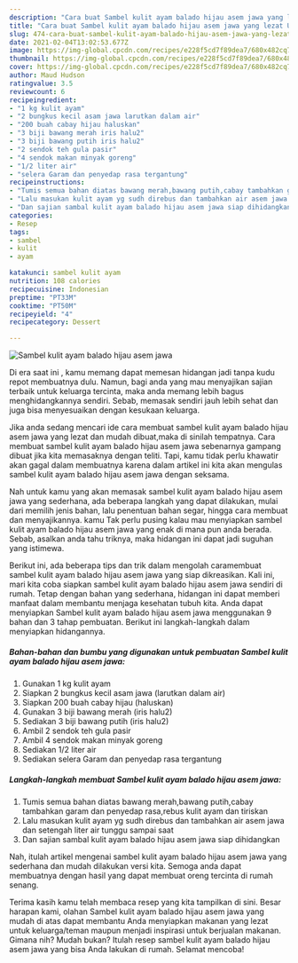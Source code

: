 ```yaml
---
description: "Cara buat Sambel kulit ayam balado hijau asem jawa yang lezat Untuk Jualan"
title: "Cara buat Sambel kulit ayam balado hijau asem jawa yang lezat Untuk Jualan"
slug: 474-cara-buat-sambel-kulit-ayam-balado-hijau-asem-jawa-yang-lezat-untuk-jualan
date: 2021-02-04T13:02:53.677Z
image: https://img-global.cpcdn.com/recipes/e228f5cd7f89dea7/680x482cq70/sambel-kulit-ayam-balado-hijau-asem-jawa-foto-resep-utama.jpg
thumbnail: https://img-global.cpcdn.com/recipes/e228f5cd7f89dea7/680x482cq70/sambel-kulit-ayam-balado-hijau-asem-jawa-foto-resep-utama.jpg
cover: https://img-global.cpcdn.com/recipes/e228f5cd7f89dea7/680x482cq70/sambel-kulit-ayam-balado-hijau-asem-jawa-foto-resep-utama.jpg
author: Maud Hudson
ratingvalue: 3.5
reviewcount: 6
recipeingredient:
- "1 kg kulit ayam"
- "2 bungkus kecil asam jawa larutkan dalam air"
- "200 buah cabay hijau haluskan"
- "3 biji bawang merah iris halu2"
- "3 biji bawang putih iris halu2"
- "2 sendok teh gula pasir"
- "4 sendok makan minyak goreng"
- "1/2 liter air"
- "selera Garam dan penyedap rasa tergantung"
recipeinstructions:
- "Tumis semua bahan diatas bawang merah,bawang putih,cabay tambahkan garam dan penyedap rasa,rebus kulit ayam dan tiriskan"
- "Lalu masukan kulit ayam yg sudh direbus dan tambahkan air asem jawa dan setengah liter air tunggu sampai saat"
- "Dan sajian sambal kulit ayam balado hijau asem jawa siap dihidangkan"
categories:
- Resep
tags:
- sambel
- kulit
- ayam

katakunci: sambel kulit ayam 
nutrition: 108 calories
recipecuisine: Indonesian
preptime: "PT33M"
cooktime: "PT50M"
recipeyield: "4"
recipecategory: Dessert

---
```



![Sambel kulit ayam balado hijau asem jawa](https://img-global.cpcdn.com/recipes/e228f5cd7f89dea7/680x482cq70/sambel-kulit-ayam-balado-hijau-asem-jawa-foto-resep-utama.jpg)

Di era  saat ini , kamu memang dapat memesan hidangan jadi tanpa kudu repot membuatnya dulu. Namun, bagi anda yang mau menyajikan sajian terbaik untuk keluarga tercinta, maka anda memang lebih bagus menghidangkannya sendiri. Sebab, memasak sendiri jauh lebih sehat dan juga bisa menyesuaikan dengan kesukaan keluarga.

Jika anda sedang mencari ide cara membuat sambel kulit ayam balado hijau asem jawa yang lezat dan mudah dibuat,maka di sinilah tempatnya. Cara membuat sambel kulit ayam balado hijau asem jawa  sebenarnya gampang dibuat jika kita memasaknya dengan teliti. Tapi, kamu tidak perlu khawatir akan gagal dalam membuatnya 
karena dalam artikel ini kita akan mengulas sambel kulit ayam balado hijau asem jawa dengan seksama.  



Nah untuk kamu yang akan memasak sambel kulit ayam balado hijau asem jawa yang sederhana, ada beberapa langkah yang dapat dilakukan, mulai dari memilih jenis bahan, lalu penentuan bahan segar, hingga cara membuat dan menyajikannya. kamu Tak perlu pusing kalau mau menyiapkan sambel kulit ayam balado hijau asem jawa yang enak di mana pun anda berada. Sebab, asalkan anda  tahu triknya, maka hidangan ini dapat jadi suguhan yang istimewa.

Berikut ini, ada beberapa tips dan trik dalam mengolah caramembuat sambel kulit ayam balado hijau asem jawa yang siap dikreasikan. Kali ini, mari kita coba siapkan sambel kulit ayam balado hijau asem jawa sendiri di rumah. Tetap dengan bahan yang sederhana, hidangan ini dapat memberi manfaat dalam membantu menjaga kesehatan tubuh kita. Anda dapat menyiapkan Sambel kulit ayam balado hijau asem jawa menggunakan 9 bahan dan 3 tahap pembuatan. Berikut ini langkah-langkah dalam menyiapkan hidangannya.

<!--inarticleads1-->

##### Bahan-bahan dan bumbu yang digunakan untuk pembuatan Sambel kulit ayam balado hijau asem jawa:

1. Gunakan 1 kg kulit ayam
1. Siapkan 2 bungkus kecil asam jawa (larutkan dalam air)
1. Siapkan 200 buah cabay hijau (haluskan)
1. Gunakan 3 biji bawang merah (iris halu2)
1. Sediakan 3 biji bawang putih (iris halu2)
1. Ambil 2 sendok teh gula pasir
1. Ambil 4 sendok makan minyak goreng
1. Sediakan 1/2 liter air
1. Sediakan selera Garam dan penyedap rasa tergantung




<!--inarticleads2-->

##### Langkah-langkah membuat Sambel kulit ayam balado hijau asem jawa:

1. Tumis semua bahan diatas bawang merah,bawang putih,cabay tambahkan garam dan penyedap rasa,rebus kulit ayam dan tiriskan
1. Lalu masukan kulit ayam yg sudh direbus dan tambahkan air asem jawa dan setengah liter air tunggu sampai saat
1. Dan sajian sambal kulit ayam balado hijau asem jawa siap dihidangkan




Nah, itulah artikel mengenai  sambel kulit ayam balado hijau asem jawa  yang sederhana dan mudah dilakukan versi kita. Semoga anda dapat membuatnya dengan hasil yang dapat membuat oreng tercinta di rumah senang. 

Terima kasih kamu telah membaca resep yang kita tampilkan di sini. Besar harapan kami, olahan  Sambel kulit ayam balado hijau asem jawa yang mudah di atas dapat membantu Anda menyiapkan makanan yang lezat untuk keluarga/teman maupun menjadi inspirasi untuk berjualan makanan. Gimana nih? Mudah bukan? Itulah resep sambel kulit ayam balado hijau asem jawa yang bisa Anda lakukan di rumah. Selamat mencoba!

